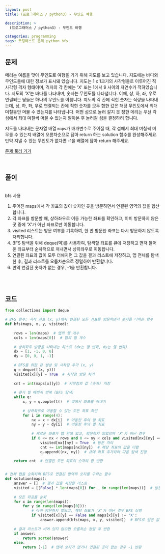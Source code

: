 ```yaml
---
layout: post
title: (프로그래머스 / python3) - 무인도 여행

description: >
  (프로그래머스 / python3) - 무인도 여행

categories: programming
tags: 코딩테스트_문제_python_bfs
---
```


<h2>
    <span class = "jjw_h2_style"> 문제 </span>
</h2>
메리는 여름을 맞아 무인도로 여행을 가기 위해 지도를 보고 있습니다. 지도에는 바다와 무인도들에 대한 정보가 표시돼 있습니다. 지도는 1 x 1크기의 사각형들로 이루어진 직사각형 격자 형태이며, 격자의 각 칸에는 'X' 또는 1에서 9 사이의 자연수가 적혀있습니다. 지도의 'X'는 바다를 나타내며, 숫자는 무인도를 나타냅니다. 이때, 상, 하, 좌, 우로 연결되는 땅들은 하나의 무인도를 이룹니다. 지도의 각 칸에 적힌 숫자는 식량을 나타내는데, 상, 하, 좌, 우로 연결되는 칸에 적힌 숫자를 모두 합한 값은 해당 무인도에서 최대 며칠동안 머물 수 있는지를 나타냅니다. 어떤 섬으로 놀러 갈지 못 정한 메리는 우선 각 섬에서 최대 며칠씩 머물 수 있는지 알아본 후 놀러갈 섬을 결정하려 합니다.

지도를 나타내는 문자열 배열 `maps`가 매개변수로 주어질 때, 각 섬에서 최대 며칠씩 머무를 수 있는지 배열에 오름차순으로 담아 return 하는 solution 함수를 완성해주세요. 만약 지낼 수 있는 무인도가 없다면 -1을 배열에 담아 return 해주세요.


[문제 풀러 가기](https://school.programmers.co.kr/learn/courses/30/lessons/154540)

<br>

<h2>
    <span class = "jjw_h2_style"> 풀이 </span>
</h2>
<br>
bfs 사용

1. 주어진 maps에서 각 좌표의 값이 숫자인 곳을 방문하면서 연결된 영역의 값을 합산합니다.
2. 각 좌표를 방문할 때, 상하좌우로 이동 가능한 좌표를 확인하고, 이미 방문하지 않은 곳 중에 'X'가 아닌 좌표로만 이동합니다.
3. visited 리스트는 방문 여부를 기록하여, 한 번 방문한 좌표는 다시 방문하지 않도록 처리합니다.
4. BFS 탐색을 위해 deque(덱)를 사용하여, 탐색할 좌표를 큐에 저장하고 먼저 들어온 좌표부터 순차적으로 꺼내면서 상하좌우로 이동합니다.
5. 연결된 좌표의 값이 모두 더해지면 그 값을 결과 리스트에 저장하고, 맵 전체를 탐색한 후, 결과 리스트를 오름차순으로 정렬하여 반환합니다.
6. 만약 연결된 숫자가 없는 경우, -1을 반환합니다.

<br><br>

<h2>
    <span class = "jjw_h2_style"> 코드 </span>
</h2>

~~~python
from collections import deque

# BFS 함수: 시작 좌표 (x, y)에서 연결된 모든 좌표를 방문하면서 숫자를 더하는 함수
def bfs(maps, x, y, visited):
    
    rows = len(maps)  # 맵의 행 개수
    cols = len(maps[0])  # 맵의 열 개수
    
    # 상하좌우 방향을 나타내는 리스트 (dx는 행 변화, dy는 열 변화)
    dx = [1, -1, 0, 0]
    dy = [0, 0, 1, -1]
    
    # BFS를 위한 큐 생성 및 시작점 추가 (x, y)
    q = deque([(x, y)])
    visited[x][y] = True  # 시작점 방문 처리
    
    cnt = int(maps[x][y])  # 시작점의 값 (숫자) 저장
    
    # 큐가 빌 때까지 반복 (BFS 탐색)
    while q:
        x, y = q.popleft()  # 큐에서 좌표를 꺼내기
        
        # 상하좌우로 이동할 수 있는 모든 좌표 확인
        for i in range(4):
            nx = x + dx[i]  # 이동한 후의 행 좌표
            ny = y + dy[i]  # 이동한 후의 열 좌표
            
            # 새로운 좌표가 맵 안에 있고, 방문하지 않았으며 'X'가 아닌 경우
            if 0 <= nx < rows and 0 <= ny < cols and visited[nx][ny] == False and maps[nx][ny] != 'X':
                visited[nx][ny] = True  # 방문 처리
                cnt += int(maps[nx][ny])  # 해당 좌표의 값을 더함
                q.append((nx, ny))  # 큐에 좌표 추가하여 다음 탐색 진행
    
    return cnt  # 연결된 모든 좌표의 숫자의 합 반환


# 전체 맵을 순회하며 BFS로 연결된 영역의 숫자를 구하는 함수
def solution(maps):
    answer = []  # 결과 값을 저장할 리스트
    visited = [[False] * len(maps[0]) for _ in range(len(maps))]  # 방문 여부를 확인할 2차원 리스트 초기화
    
    # 모든 좌표를 순회
    for x in range(len(maps)):
        for y in range(len(maps[0])):
            # 아직 방문하지 않았고, 해당 좌표가 'X'가 아닌 경우 BFS 실행
            if visited[x][y] == False and maps[x][y] != 'X':
                answer.append(bfs(maps, x, y, visited))  # BFS로 얻은 값을 결과 리스트에 추가
    
    # 결과 리스트가 비어 있지 않으면 오름차순 정렬 후 반환
    if answer:
        return sorted(answer)
    else:
        return [-1]  # 맵에 숫자가 없거나 연결된 곳이 없는 경우 -1 반환

~~~










